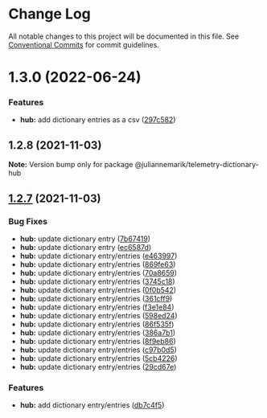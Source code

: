 # Change Log

All notable changes to this project will be documented in this file.
See [Conventional Commits](https://conventionalcommits.org) for commit guidelines.

# 1.3.0 (2022-06-24)


### Features

* **hub:** add dictionary entries as a csv ([297c582](https://github.com/juliannemarik/telemetry-dictionary-packages/commit/297c5825bcda8e17d173b2f55c3f5d3b059ff397))





## 1.2.8 (2021-11-03)

**Note:** Version bump only for package @juliannemarik/telemetry-dictionary-hub





## [1.2.7](https://github.com/juliannemarik/telemetry-dictionary-packages/compare/@juliannemarik/telemetry-dictionary-hub@1.2.7...@juliannemarik/telemetry-dictionary-hub@1.2.7) (2021-11-03)


### Bug Fixes

* **hub:** update dictionary entry ([7b67419](https://github.com/juliannemarik/telemetry-dictionary-packages/commit/7b67419ac713143326b7dca291c0876ae910a3f5))
* **hub:** update dictionary entry ([ec6587d](https://github.com/juliannemarik/telemetry-dictionary-packages/commit/ec6587d10f64a380da7ccbc108bee2a484911f41))
* **hub:** update dictionary entry/entries ([e463997](https://github.com/juliannemarik/telemetry-dictionary-packages/commit/e463997b0f5fec4b289daadbc01d6999e3950df8))
* **hub:** update dictionary entry/entries ([869fe63](https://github.com/juliannemarik/telemetry-dictionary-packages/commit/869fe635a2c7afda03e426305220bfc833aa21cb))
* **hub:** update dictionary entry/entries ([70a8659](https://github.com/juliannemarik/telemetry-dictionary-packages/commit/70a8659d329c6f327745c581937f67830011b39d))
* **hub:** update dictionary entry/entries ([3745c18](https://github.com/juliannemarik/telemetry-dictionary-packages/commit/3745c18f13217ee813503b443d21fde1de107055))
* **hub:** update dictionary entry/entries ([0f0b542](https://github.com/juliannemarik/telemetry-dictionary-packages/commit/0f0b542bdfcf2d050e31121f230ffaa4caa45fcc))
* **hub:** update dictionary entry/entries ([361cff9](https://github.com/juliannemarik/telemetry-dictionary-packages/commit/361cff963508713cacd855e226f7bbf3f81d0970))
* **hub:** update dictionary entry/entries ([f3e1e84](https://github.com/juliannemarik/telemetry-dictionary-packages/commit/f3e1e84e9dc85503128085e3c6ec52ac0c91e3c6))
* **hub:** update dictionary entry/entries ([598ed24](https://github.com/juliannemarik/telemetry-dictionary-packages/commit/598ed240082aa51b46288dba70560424f54d5adf))
* **hub:** update dictionary entry/entries ([86f535f](https://github.com/juliannemarik/telemetry-dictionary-packages/commit/86f535f4c4420b5193e518996556e3150de69b0b))
* **hub:** update dictionary entry/entries ([386a7b1](https://github.com/juliannemarik/telemetry-dictionary-packages/commit/386a7b1a372f9a01d4fccccd812b9985a3fb1200))
* **hub:** update dictionary entry/entries ([8f9eb86](https://github.com/juliannemarik/telemetry-dictionary-packages/commit/8f9eb8627efe9ad048f3c1b566cfa9a1f05f7dbe))
* **hub:** update dictionary entry/entries ([c97b0d5](https://github.com/juliannemarik/telemetry-dictionary-packages/commit/c97b0d5774cbd9153425a8f1474aba738801e80a))
* **hub:** update dictionary entry/entries ([5cb4226](https://github.com/juliannemarik/telemetry-dictionary-packages/commit/5cb42268eb00919fea0fefec6d02b8e1b7f697de))
* **hub:** update dictionary entry/entries ([29cd67e](https://github.com/juliannemarik/telemetry-dictionary-packages/commit/29cd67e5b01e283f74779c0dfc4adedd1a87ef29))


### Features

* **hub:** add dictionary entry/entries ([db7c4f5](https://github.com/juliannemarik/telemetry-dictionary-packages/commit/db7c4f5c5f9ec83d7663c449cf09b1d7a1f7d796))
